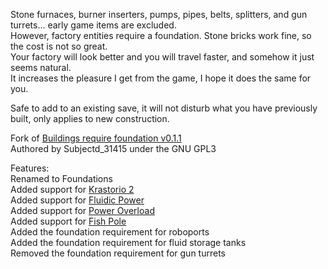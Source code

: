 Stone furnaces, burner inserters, pumps, pipes, belts, splitters, and gun turrets... early game items are excluded.  
However, factory entities require a foundation. Stone bricks work fine, so the cost is not so great.  
Your factory will look better and you will travel faster, and somehow it just seems natural.  
It increases the pleasure I get from the game, I hope it does the same for you.  

Safe to add to an existing save, it will not disturb what you have previously built, only applies to new construction.  

Fork of [Buildings require foundation v0.1.1](https://mods.factorio.com/mod/buildings-require-foundation)  
Authored by Subjectd_31415 under the GNU GPL3  

Features:  
Renamed to Foundations  
Added support for [Krastorio 2](https://mods.factorio.com/mod/Krastorio2)  
Added support for [Fluidic Power](https://mods.factorio.com/mod/FluidicPower)  
Added support for [Power Overload](https://mods.factorio.com/mod/PowerOverload)  
Added support for [Fish Pole](https://mods.factorio.com/mod/fish-pole)  
Added the foundation requirement for roboports  
Added the foundation requirement for fluid storage tanks  
Removed the foundation requirement for gun turrets  
